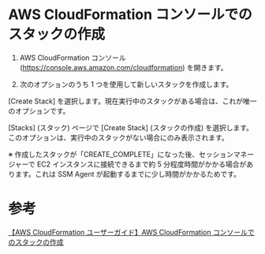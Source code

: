 # AWS CloudFormation コンソールでのスタックの作成

1. AWS CloudFormation コンソール (https://console.aws.amazon.com/cloudformation) を開きます。

2. 次のオプションのうち 1 つを使用して新しいスタックを作成します。

[Create Stack] を選択します。現在実行中のスタックがある場合は、これが唯一のオプションです。

[Stacks] (スタック) ページで [Create Stack] (スタックの作成) を選択します。このオプションは、実行中のスタックがない場合にのみ表示されます。








※ 作成したスタックが「CREATE_COMPLETE」になった後、セッションマネージャーで EC2 インスタンスに接続できるまで約 5 分程度時間がかかる場合があります。これは SSM Agent が起動するまでに少し時間がかかるためです。


# 参考
[【AWS CloudFormation ユーザーガイド】AWS CloudFormation コンソールでのスタックの作成](https://docs.aws.amazon.com/ja_jp/AWSCloudFormation/latest/UserGuide/cfn-console-create-stack.html)
